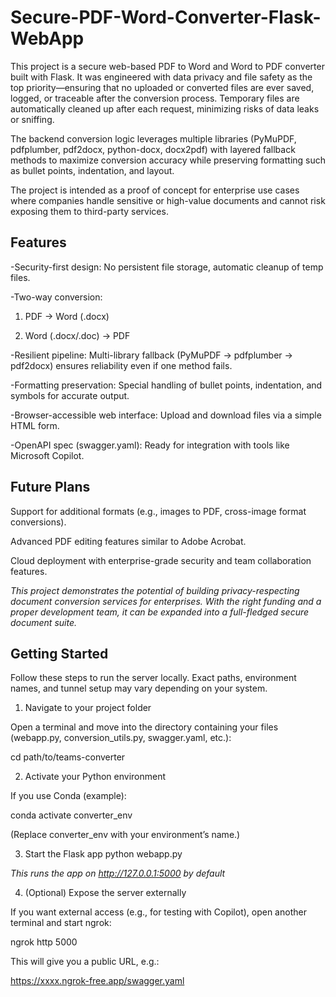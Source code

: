 # **Secure-PDF-Word-Converter-Flask-WebApp**
This project is a secure web-based PDF to Word and Word to PDF converter built with Flask. It was engineered with data privacy and file safety as the top priority—ensuring that no uploaded or converted files are ever saved, logged, or traceable after the conversion process. Temporary files are automatically cleaned up after each request, minimizing risks of data leaks or sniffing.

The backend conversion logic leverages multiple libraries (PyMuPDF, pdfplumber, pdf2docx, python-docx, docx2pdf) with layered fallback methods to maximize conversion accuracy while preserving formatting such as bullet points, indentation, and layout.

The project is intended as a proof of concept for enterprise use cases where companies handle sensitive or high-value documents and cannot risk exposing them to third-party services.

## **Features**

-Security-first design: No persistent file storage, automatic cleanup of temp files.

-Two-way conversion:

1. PDF → Word (.docx)

2. Word (.docx/.doc) → PDF

-Resilient pipeline: Multi-library fallback (PyMuPDF → pdfplumber → pdf2docx) ensures reliability even if one method fails.

-Formatting preservation: Special handling of bullet points, indentation, and symbols for accurate output.

-Browser-accessible web interface: Upload and download files via a simple HTML form.

-OpenAPI spec (swagger.yaml): Ready for integration with tools like Microsoft Copilot.

## **Future Plans**

Support for additional formats (e.g., images to PDF, cross-image format conversions).

Advanced PDF editing features similar to Adobe Acrobat.

Cloud deployment with enterprise-grade security and team collaboration features.

*This project demonstrates the potential of building privacy-respecting document conversion services for enterprises. With the right funding and a proper development team, it can be expanded into a full-fledged secure document suite.*

## **Getting Started**

Follow these steps to run the server locally. Exact paths, environment names, and tunnel setup may vary depending on your system.


1. Navigate to your project folder

Open a terminal and move into the directory containing your files (webapp.py, conversion_utils.py, swagger.yaml, etc.):

cd path/to/teams-converter


2. Activate your Python environment

If you use Conda (example):

conda activate converter_env


(Replace converter_env with your environment’s name.)

3. Start the Flask app
python webapp.py

*This runs the app on http://127.0.0.1:5000 by default*


4. (Optional) Expose the server externally

If you want external access (e.g., for testing with Copilot), open another terminal and start ngrok:

ngrok http 5000


This will give you a public URL, e.g.:

https://xxxx.ngrok-free.app/swagger.yaml

